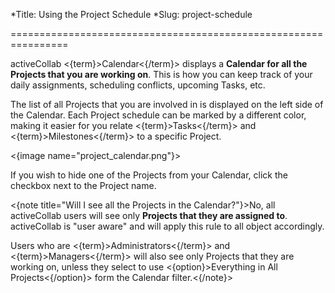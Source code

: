 *Title: Using the Project Schedule
*Slug: project-schedule

================================================================

activeCollab <{term}>Calendar<{/term}> displays a **Calendar for all the Projects that you are working on**. This is how you can keep track of your daily assignments, scheduling conflicts, upcoming Tasks, etc.

The list of all Projects that you are involved in is displayed on the left side of the Calendar. Each Project schedule can be marked by a different color, making it easier for you relate <{term}>Tasks<{/term}> and <{term}>Milestones<{/term}> to a specific Project.

<{image name="project_calendar.png"}>

If you wish to hide one of the Projects from your Calendar, click the checkbox next to the Project name. 

<{note title="Will I see all the Projects in the Calendar?"}>No, all activeCollab users will see only **Projects that they are assigned to**. activeCollab is "user aware" and will apply this rule to all object accordingly.

Users who are <{term}>Administrators<{/term}> and <{term}>Managers<{/term}> will also see only Projects that they are working on, unless they select to use <{option}>Everything in All Projects<{/option}> form the Calendar filter.<{/note}>